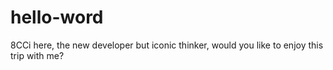 # hello-word
8CCi here, the new developer but iconic thinker, would you like to enjoy this trip with me?
